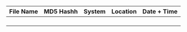 
| File Name | MD5 Hashh | System | Location | Date + Time |
| --------- | --------- | ------ | -------- | ----------- |
|           |           |        |          |             |
|           |           |        |          |             |
|           |           |        |          |             |
|           |           |        |          |             |
